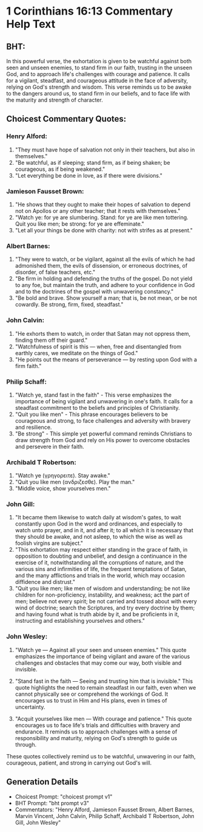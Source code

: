 # 1 Corinthians 16:13 Commentary Help Text

## BHT:
In this powerful verse, the exhortation is given to be watchful against both seen and unseen enemies, to stand firm in our faith, trusting in the unseen God, and to approach life's challenges with courage and patience. It calls for a vigilant, steadfast, and courageous attitude in the face of adversity, relying on God's strength and wisdom. This verse reminds us to be awake to the dangers around us, to stand firm in our beliefs, and to face life with the maturity and strength of character.

## Choicest Commentary Quotes:
### Henry Alford:
1. "They must have hope of salvation not only in their teachers, but also in themselves." 
2. "Be watchful, as if sleeping; stand firm, as if being shaken; be courageous, as if being weakened." 
3. "Let everything be done in love, as if there were divisions."

### Jamieson Fausset Brown:
1. "He shows that they ought to make their hopes of salvation to depend not on Apollos or any other teacher; that it rests with themselves."
2. "Watch ye: for ye are slumbering. Stand: for ye are like men tottering. Quit you like men; be strong: for ye are effeminate."
3. "Let all your things be done with charity: not with strifes as at present."

### Albert Barnes:
1. "They were to watch, or be vigilant, against all the evils of which he had admonished them, the evils of dissension, or erroneous doctrines, of disorder, of false teachers, etc."
2. "Be firm in holding and defending the truths of the gospel. Do not yield to any foe, but maintain the truth, and adhere to your confidence in God and to the doctrines of the gospel with unwavering constancy."
3. "Be bold and brave. Show yourself a man; that is, be not mean, or be not cowardly. Be strong, firm, fixed, steadfast."

### John Calvin:
1. "He exhorts them to watch, in order that Satan may not oppress them, finding them off their guard." 
2. "Watchfulness of spirit is this — when, free and disentangled from earthly cares, we meditate on the things of God." 
3. "He points out the means of perseverance — by resting upon God with a firm faith."

### Philip Schaff:
1. "Watch ye, stand fast in the faith" - This verse emphasizes the importance of being vigilant and unwavering in one's faith. It calls for a steadfast commitment to the beliefs and principles of Christianity.
2. "Quit you like men" - This phrase encourages believers to be courageous and strong, to face challenges and adversity with bravery and resilience.
3. "Be strong" - This simple yet powerful command reminds Christians to draw strength from God and rely on His power to overcome obstacles and persevere in their faith.

### Archibald T Robertson:
1. "Watch ye (γρηγορειτε). Stay awake."
2. "Quit you like men (ανδριζεσθε). Play the man."
3. "Middle voice, show yourselves men."

### John Gill:
1. "It became them likewise to watch daily at wisdom's gates, to wait constantly upon God in the word and ordinances, and especially to watch unto prayer, and in it, and after it; to all which it is necessary that they should be awake, and not asleep, to which the wise as well as foolish virgins are subject."
2. "This exhortation may respect either standing in the grace of faith, in opposition to doubting and unbelief, and design a continuance in the exercise of it, notwithstanding all the corruptions of nature, and the various sins and infirmities of life, the frequent temptations of Satan, and the many afflictions and trials in the world, which may occasion diffidence and distrust."
3. "Quit you like men; like men of wisdom and understanding; be not like children for non-proficiency, instability, and weakness; act the part of men; believe not every spirit; be not carried and tossed about with every wind of doctrine; search the Scriptures, and try every doctrine by them; and having found what is truth abide by it, and be proficients in it, instructing and establishing yourselves and others."

### John Wesley:
1. "Watch ye — Against all your seen and unseen enemies." This quote emphasizes the importance of being vigilant and aware of the various challenges and obstacles that may come our way, both visible and invisible.

2. "Stand fast in the faith — Seeing and trusting him that is invisible." This quote highlights the need to remain steadfast in our faith, even when we cannot physically see or comprehend the workings of God. It encourages us to trust in Him and His plans, even in times of uncertainty.

3. "Acquit yourselves like men — With courage and patience." This quote encourages us to face life's trials and difficulties with bravery and endurance. It reminds us to approach challenges with a sense of responsibility and maturity, relying on God's strength to guide us through.

These quotes collectively remind us to be watchful, unwavering in our faith, courageous, patient, and strong in carrying out God's will.


## Generation Details
- Choicest Prompt: "choicest prompt v1"
- BHT Prompt: "bht prompt v3"
- Commentators: "Henry Alford, Jamieson Fausset Brown, Albert Barnes, Marvin Vincent, John Calvin, Philip Schaff, Archibald T Robertson, John Gill, John Wesley"
